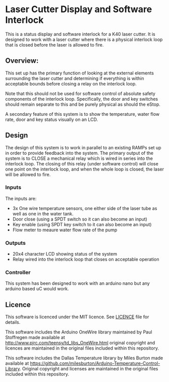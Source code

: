 # Laser Cutter Display and Software Interlock

This is a status display and software interlock for a K40 laser cutter. It is
designed to work with a laser cutter where there is a physical interlock loop
that is closed before the laser is allowed to fire.

## Overview:

This set up has the primary function of looking at the external elements
surrounding the laser cutter and determining if everything is within acceptable
bounds before closing a relay on the interlock loop.

Note that this should not be used for software control of absolute safety
components of the interlock loop. Specifically, the door and key switches should
remain separate to this and be purely physical as should the eStop.

A secondary feature of this system is to show the temperature, water flow rate,
door and key status visually on an LCD.

## Design

The design of this system is to work in parallel to an existing RAMPs set up
in order to provide feedback into the system. The primary output of the system
is to CLOSE a mechanical relay which is wired in series into the interlock loop.
The closing of this relay (under software control) will close one point on the
interlock loop, and when the whole loop is closed, the laser will be allowed to
fire.

### Inputs

The inputs are:

* 3x One wire temperature sensors, one either side of the laser tube as well as
one in the water tank.
* Door close (using a SPDT switch so it can also become an input)
* Key enable (using SPDT key switch to it can also become an input)
* Flow meter to meaure water flow rate of the pump

### Outputs

* 20x4 character LCD showing status of the system
* Relay wired into the interlock loop that closes on acceptable operation

### Controller

This system has been designed to work with an arduino nano but any arduino
based uC would work.

## Licence

This software is licenced under the MIT licence. See [LICENCE](LICENCE) file
for details.

This software includes the Arduino OneWire library maintained by Paul Stoffregen
made available at http://www.pjrc.com/teensy/td_libs_OneWire.html original
copyright and licences are maintained in the original files included within this
repository.

This software includes the Dallas Temperature library by Miles Burton made
available at https://github.com/milesburton/Arduino-Temperature-Control-Library.
Original copyright and licenses are maintained in the original files included
within this repository.

